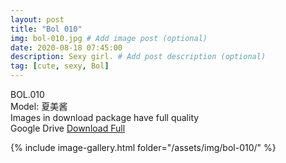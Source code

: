 ```yaml
---
layout: post
title: "Bol 010"
img: bol-010.jpg # Add image post (optional)
date: 2020-08-18 07:45:00
description: Sexy girl. # Add post description (optional)
tag: [cute, sexy, Bol]
---
```

BOL.010  
Model: 夏美酱                                                                   
Images in download package have full quality                    
Google Drive [Download Full](http://gestyy.com/ewNCde)

{% include image-gallery.html folder="/assets/img/bol-010/" %}
